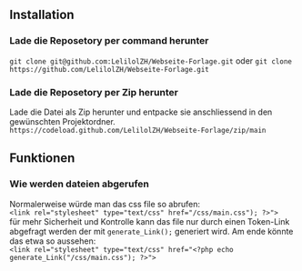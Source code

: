 ## Installation

### Lade die Reposetory per command herunter

`git clone git@github.com:LelilolZH/Webseite-Forlage.git`
oder
`git clone https://github.com/LelilolZH/Webseite-Forlage.git`

### Lade die Reposetory per Zip herunter

Lade die Datei als Zip herunter und entpacke sie anschliessend in den gewünschten Projektordner.
`https://codeload.github.com/LelilolZH/Webseite-Forlage/zip/main`

## Funktionen

### Wie werden dateien abgerufen

Normalerweise würde man das css file so abrufen:
<br>
`<link rel="stylesheet" type="text/css" href="/css/main.css"); ?>">`
<br>
für mehr Sicherheit und Kontrolle kann das file nur durch einen Token-Link abgefragt werden der mit
`generate_Link();` generiert wird. Am ende könnte das etwa so aussehen:
<br>
`<link rel="stylesheet" type="text/css" href="<?php echo generate_Link("/css/main.css"); ?>">`

